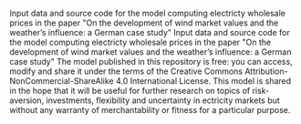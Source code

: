Input data and source code for the model computing electricty wholesale prices in the paper "On the development of wind market values and the weather’s influence: a German case study"  Input data and source code for the model computing electricty wholesale prices in the paper "On the development of wind market values and the weather’s influence: a German case study" 
The model published in this repository is free: you can access, modify and share it under the terms of the Creative Commons Attribution-NonCommercial-ShareAlike 4.0 International License. This model is shared in the hope that it will be useful for further research on topics of risk-aversion, investments, flexibility and uncertainty in ectricity markets but without any warranty of merchantability or fitness for a particular purpose.
